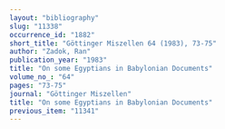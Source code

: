 ```yaml
---
layout: "bibliography"
slug: "11338"
occurrence_id: "1882"
short_title: "Göttinger Miszellen 64 (1983), 73-75"
author: "Zadok, Ran"
publication_year: "1983"
title: "On some Egyptians in Babylonian Documents"
volume_no_: "64"
pages: "73-75"
journal: "Göttinger Miszellen"
title: "On some Egyptians in Babylonian Documents"
previous_item: "11341"
---
```

